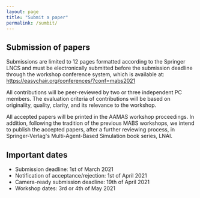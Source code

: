 ```yaml
---
layout: page
title: "Submit a paper"
permalink: /sumbit/
---
```


## Submission of papers
Submissions are limited to 12 pages formatted according to the Springer LNCS and must be electronically submitted before the submission deadline through the workshop conference system, which is available at: https://easychair.org/conferences/?conf=mabs2021

All contributions will be peer-reviewed by two or three independent PC members. The evaluation criteria of contributions will be based on originality, quality, clarity, and its relevance to the workshop.

All accepted papers will be printed in the AAMAS workshop proceedings. In addition, following the tradition of the previous MABS workshops, we intend to publish the accepted papers, after a further reviewing process, in Springer-Verlag's Multi-Agent-Based Simulation book series, LNAI.

## Important dates 
* Submission deadline: 1st of March 2021 
* Notification of acceptance/rejection: 1st of April 2021 
* Camera-ready submission deadline: 19th of April 2021 
* Workshop dates: 3rd or 4th of May 2021 

